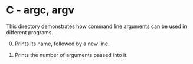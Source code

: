 # C - argc, argv
This directory demonstrates how command line arguments can be used in different programs.

 0. Prints its name, followed by a new line.

 1. Prints the number of arguments passed into it.
